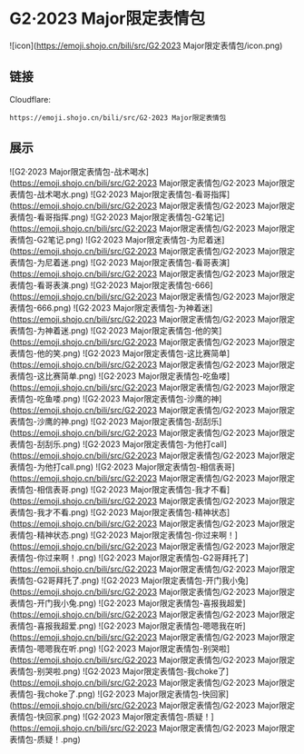 # G2·2023 Major限定表情包
![icon](https://emoji.shojo.cn/bili/src/G2·2023 Major限定表情包/icon.png)
## 链接
Cloudflare:
```
https://emoji.shojo.cn/bili/src/G2·2023 Major限定表情包
```
## 展示
![G2·2023 Major限定表情包-战术喝水](https://emoji.shojo.cn/bili/src/G2·2023 Major限定表情包/G2·2023 Major限定表情包-战术喝水.png)
![G2·2023 Major限定表情包-看哥指挥](https://emoji.shojo.cn/bili/src/G2·2023 Major限定表情包/G2·2023 Major限定表情包-看哥指挥.png)
![G2·2023 Major限定表情包-G2笔记](https://emoji.shojo.cn/bili/src/G2·2023 Major限定表情包/G2·2023 Major限定表情包-G2笔记.png)
![G2·2023 Major限定表情包-为尼着迷](https://emoji.shojo.cn/bili/src/G2·2023 Major限定表情包/G2·2023 Major限定表情包-为尼着迷.png)
![G2·2023 Major限定表情包-看哥表演](https://emoji.shojo.cn/bili/src/G2·2023 Major限定表情包/G2·2023 Major限定表情包-看哥表演.png)
![G2·2023 Major限定表情包-666](https://emoji.shojo.cn/bili/src/G2·2023 Major限定表情包/G2·2023 Major限定表情包-666.png)
![G2·2023 Major限定表情包-为神着迷](https://emoji.shojo.cn/bili/src/G2·2023 Major限定表情包/G2·2023 Major限定表情包-为神着迷.png)
![G2·2023 Major限定表情包-他的笑](https://emoji.shojo.cn/bili/src/G2·2023 Major限定表情包/G2·2023 Major限定表情包-他的笑.png)
![G2·2023 Major限定表情包-这比赛简单](https://emoji.shojo.cn/bili/src/G2·2023 Major限定表情包/G2·2023 Major限定表情包-这比赛简单.png)
![G2·2023 Major限定表情包-吃鱼喽](https://emoji.shojo.cn/bili/src/G2·2023 Major限定表情包/G2·2023 Major限定表情包-吃鱼喽.png)
![G2·2023 Major限定表情包-沙鹰的神](https://emoji.shojo.cn/bili/src/G2·2023 Major限定表情包/G2·2023 Major限定表情包-沙鹰的神.png)
![G2·2023 Major限定表情包-刮刮乐](https://emoji.shojo.cn/bili/src/G2·2023 Major限定表情包/G2·2023 Major限定表情包-刮刮乐.png)
![G2·2023 Major限定表情包-为他打call](https://emoji.shojo.cn/bili/src/G2·2023 Major限定表情包/G2·2023 Major限定表情包-为他打call.png)
![G2·2023 Major限定表情包-相信表哥](https://emoji.shojo.cn/bili/src/G2·2023 Major限定表情包/G2·2023 Major限定表情包-相信表哥.png)
![G2·2023 Major限定表情包-我才不看](https://emoji.shojo.cn/bili/src/G2·2023 Major限定表情包/G2·2023 Major限定表情包-我才不看.png)
![G2·2023 Major限定表情包-精神状态](https://emoji.shojo.cn/bili/src/G2·2023 Major限定表情包/G2·2023 Major限定表情包-精神状态.png)
![G2·2023 Major限定表情包-你过来啊！](https://emoji.shojo.cn/bili/src/G2·2023 Major限定表情包/G2·2023 Major限定表情包-你过来啊！.png)
![G2·2023 Major限定表情包-G2哥拜托了](https://emoji.shojo.cn/bili/src/G2·2023 Major限定表情包/G2·2023 Major限定表情包-G2哥拜托了.png)
![G2·2023 Major限定表情包-开门我小兔](https://emoji.shojo.cn/bili/src/G2·2023 Major限定表情包/G2·2023 Major限定表情包-开门我小兔.png)
![G2·2023 Major限定表情包-喜报我超爱](https://emoji.shojo.cn/bili/src/G2·2023 Major限定表情包/G2·2023 Major限定表情包-喜报我超爱.png)
![G2·2023 Major限定表情包-嗯嗯我在听](https://emoji.shojo.cn/bili/src/G2·2023 Major限定表情包/G2·2023 Major限定表情包-嗯嗯我在听.png)
![G2·2023 Major限定表情包-别哭啦](https://emoji.shojo.cn/bili/src/G2·2023 Major限定表情包/G2·2023 Major限定表情包-别哭啦.png)
![G2·2023 Major限定表情包-我choke了](https://emoji.shojo.cn/bili/src/G2·2023 Major限定表情包/G2·2023 Major限定表情包-我choke了.png)
![G2·2023 Major限定表情包-快回家](https://emoji.shojo.cn/bili/src/G2·2023 Major限定表情包/G2·2023 Major限定表情包-快回家.png)
![G2·2023 Major限定表情包-质疑！](https://emoji.shojo.cn/bili/src/G2·2023 Major限定表情包/G2·2023 Major限定表情包-质疑！.png)

